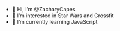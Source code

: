 - 👋 Hi, I’m @ZacharyCapes
- 👀 I’m interested in Star Wars and Crossfit
- 🌱 I’m currently learning JavaScript

<!---
ZacharyCapes/ZacharyCapes is a ✨ special ✨ repository because its `README.md` (this file) appears on your GitHub profile.
You can click the Preview link to take a look at your changes.
--->

